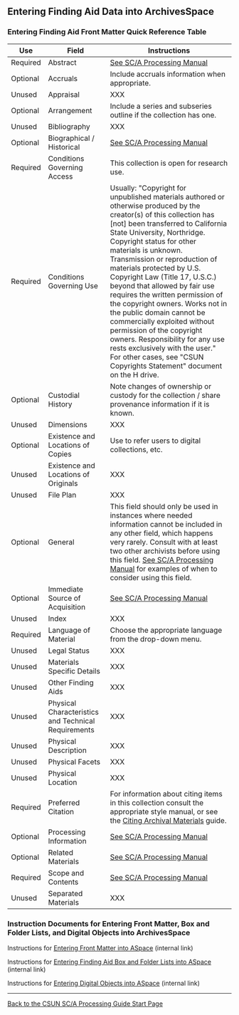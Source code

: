 ## Entering Finding Aid Data into ArchivesSpace

### Entering Finding Aid Front Matter Quick Reference Table

| Use | Field | Instructions |
| ----------- | ----------- | ----------- |
| Required | Abstract | [See SC/A Processing Manual](https://illuminatedpast.github.io/csun-sca-processing/02-processing/02-06-description/02-06-description.html) | 
| Optional | Accruals | Include accruals information when appropriate. | 
| Unused | Appraisal | XXX | 
| Optional | Arrangement | Include a series and subseries outline if the collection has one. | 
| Unused | Bibliography | XXX | 
| Optional | Biographical / Historical | [See SC/A Processing Manual](https://illuminatedpast.github.io/csun-sca-processing/02-processing/02-06-description/02-06-description.html)  | 
| Required | Conditions Governing Access | This collection is open for research use. | 
| Required | Conditions Governing Use | Usually: "Copyright for unpublished materials authored or otherwise produced by the creator(s) of this collection has [not] been transferred to California State University, Northridge. Copyright status for other materials is unknown. Transmission or reproduction of materials protected by U.S. Copyright Law (Title 17, U.S.C.) beyond that allowed by fair use requires the written permission of the copyright owners. Works not in the public domain cannot be commercially exploited without permission of the copyright owners. Responsibility for any use rests exclusively with the user." For other cases, see "CSUN Copyrights Statement" document on the H drive. | 
| Optional | Custodial History | Note changes of ownership or custody for the collection / share provenance information if it is known. | 
| Unused | Dimensions | XXX | 
| Optional | Existence and Locations of Copies | Use to refer users to digital collections, etc. 
| Unused | Existence and Locations of Originals | XXX | 
| Unused | File Plan | XXX | 
| Optional | General | This field should only be used in instances where needed information cannot be included in any other field, which happens very rarely. Consult with at least two other archivists before using this field. [See SC/A Processing Manual](https://illuminatedpast.github.io/csun-sca-processing/02-processing/02-06-description/02-06-description.html) for examples of when to consider using this field.  | 
| Optional | Immediate Source of Acquisition | [See SC/A Processing Manual](https://illuminatedpast.github.io/csun-sca-processing/02-processing/02-06-description/02-06-description.html)  | 
| Unused | Index | XXX | 
| Required | Language of Material	| Choose the appropriate language from the drop-down menu. |
| Unused | Legal Status | XXX | 
| Unused  | Materials Specific Details | XXX | 
| Unused | Other Finding Aids | XXX | 
| Unused | Physical Characteristics and Technical Requirements | XXX | 
| Unused | Physical Description | XXX | 
| Unused | Physical Facets | XXX | 
| Unused | Physical Location | XXX | 
| Required | Preferred Citation | For information about citing items in this collection consult the appropriate style manual, or see the [Citing Archival Materials](http://libguides.csun.edu/citing-archives/index) guide. | 
| Optional | Processing Information | [See SC/A Processing Manual](https://illuminatedpast.github.io/csun-sca-processing/02-processing/02-06-description/02-06-description.html)  | 
| Optional | Related Materials | [See SC/A Processing Manual](https://illuminatedpast.github.io/csun-sca-processing/02-processing/02-06-description/02-06-description.html)  | 
| Required | Scope and Contents | [See SC/A Processing Manual](https://illuminatedpast.github.io/csun-sca-processing/02-processing/02-06-description/02-06-description.html)  | 
| Unused | Separated Materials | XXX | 

### Instruction Documents for Entering Front Matter, Box and Folder Lists, and Digital Objects into ArchivesSpace

Instructions for [Entering Front Matter into ASpace](https://mycsun.box.com/s/rowtxkf33b8kfuecthq3pe6ly09hv47t) (internal link)

Instructions for [Entering Finding Aid Box and Folder Lists into ASpace](https://mycsun.box.com/s/6g3mrw9ixrkezeykokxyzfjo68h2nmbu) (internal link)

Instructions for [Entering Digital Objects into ASpace](https://mycsun.box.com/s/y8ttgfl08qr3mk3g5wkbl3ypngeq9ekn) (internal link)

***

[Back to the CSUN SC/A Processing Guide Start Page](https://illuminatedpast.github.io/csun-sca-processing/)

